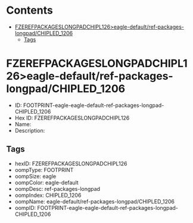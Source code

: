 



Contents
========

* [FZEREFPACKAGESLONGPADCHIPL126>eagle-default/ref-packages-longpad/CHIPLED_1206](#fzerefpackageslongpadchipl126eagle-defaultref-packages-longpadchipled_1206)
	* [Tags](#tags)

# FZEREFPACKAGESLONGPADCHIPL126>eagle-default/ref-packages-longpad/CHIPLED_1206

- ID: FOOTPRINT-eagle-eagle-default-ref-packages-longpad-CHIPLED_1206
- Hex ID: FZEREFPACKAGESLONGPADCHIPL126
- Name: 
- Description: 

## Tags

- hexID: FZEREFPACKAGESLONGPADCHIPL126
- oompType: FOOTPRINT
- oompSize: eagle
- oompColor: eagle-default
- oompDesc: ref-packages-longpad
- oompIndex: CHIPLED_1206
- oompName: eagle-default/ref-packages-longpad/CHIPLED_1206
- oompID: FOOTPRINT-eagle-eagle-default-ref-packages-longpad-CHIPLED_1206
